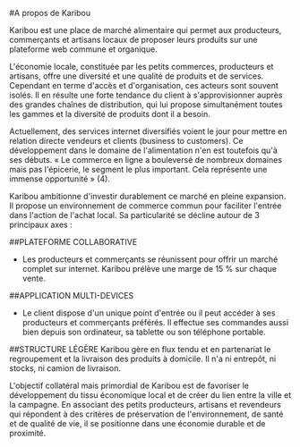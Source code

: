
#A propos de Karibou

Karibou est une place de marché alimentaire qui permet aux producteurs, commerçants et artisans locaux de proposer leurs produits sur une plateforme web commune et organique.

L'économie locale, constituée par les petits commerces, producteurs et artisans, offre une diversité et une qualité de produits et de services. Cependant en terme d'accès et d'organisation, ces acteurs sont souvent isolés. Il en résulte une forte tendance du client à s'approvisionner auprès des grandes chaînes de distribution, qui lui propose simultanément toutes les gammes et la diversité de produits dont il a besoin.

Actuellement, des services internet diversifiés voient le jour pour mettre en relation directe vendeurs et clients (business to customers). Ce développement dans le domaine de l'alimentation n'en est toutefois qu'à ses débuts. « Le commerce en ligne a bouleversé de nombreux domaines mais pas l'épicerie, le segment le plus important. Cela représente une immense opportunité » (4).

Karibou ambitionne d'investir durablement ce marché en pleine expansion. Il propose un environnement de commerce commun pour faciliter l'entrée dans l'action de l'achat local. Sa particularité se décline autour de 3 principaux axes :


##PLATEFORME COLLABORATIVE
- Les producteurs et commerçants se réunissent pour offrir un marché complet sur internet. Karibou prélève une marge de 15 % sur chaque vente.

##APPLICATION MULTI-DEVICES
- Le client dispose d'un unique point d'entrée ou il peut accéder à ses producteurs et commerçants préférés. Il effectue ses commandes aussi bien depuis son ordinateur, sa tablette ou son téléphone portable.

##STRUCTURE LÉGÈRE
Karibou gère en flux tendu et en partenariat le regroupement et la livraison des produits à domicile. Il n'a ni entrepôt, ni stocks, ni camion de livraison.

L'objectif collatéral mais primordial de Karibou est de favoriser le développement du tissu économique local et de créer du lien entre la ville et la campagne. En associant des petits producteurs, artisans et revendeurs qui répondent à des critères de préservation de l'environnement, de santé et de qualité de vie, il se positionne dans une économie durable et de proximité.

